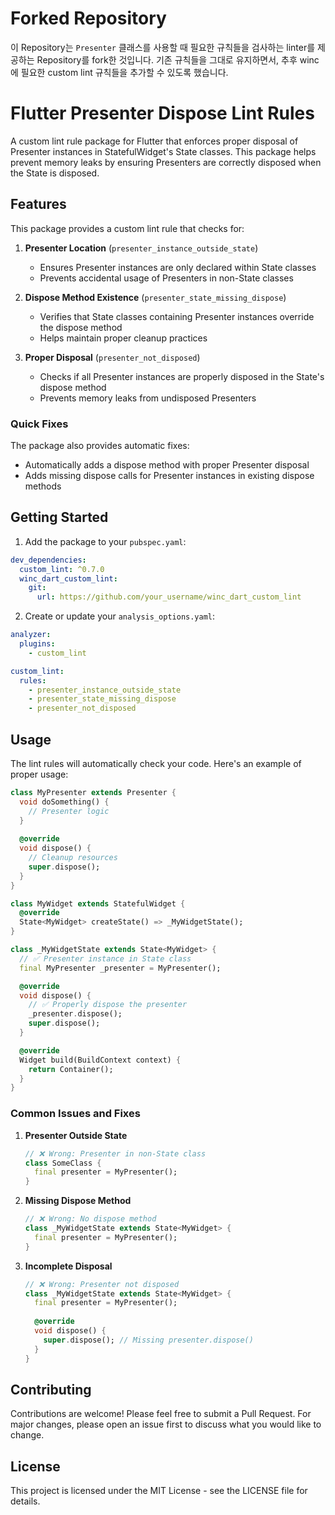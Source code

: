 <!-- 
This README describes the package. If you publish this package to pub.dev,
this README's contents appear on the landing page for your package.

For information about how to write a good package README, see the guide for
[writing package pages](https://dart.dev/tools/pub/writing-package-pages). 

For general information about developing packages, see the Dart guide for
[creating packages](https://dart.dev/guides/libraries/create-packages)
and the Flutter guide for
[developing packages and plugins](https://flutter.dev/to/develop-packages). 
-->

# Forked Repository
이 Repository는 `Presenter` 클래스를 사용할 때 필요한 규칙들을 검사하는 linter를 제공하는 Repository를 fork한 것입니다.
기존 규칙들을 그대로 유지하면서, 추후 winc에 필요한 custom lint 규칙들을 추가할 수 있도록 했습니다.

# Flutter Presenter Dispose Lint Rules

A custom lint rule package for Flutter that enforces proper disposal of Presenter instances in StatefulWidget's State classes. This package helps prevent memory leaks by ensuring Presenters are correctly disposed when the State is disposed.

## Features

This package provides a custom lint rule that checks for:

1. **Presenter Location** (`presenter_instance_outside_state`)
   - Ensures Presenter instances are only declared within State classes
   - Prevents accidental usage of Presenters in non-State classes

2. **Dispose Method Existence** (`presenter_state_missing_dispose`)
   - Verifies that State classes containing Presenter instances override the dispose method
   - Helps maintain proper cleanup practices

3. **Proper Disposal** (`presenter_not_disposed`)
   - Checks if all Presenter instances are properly disposed in the State's dispose method
   - Prevents memory leaks from undisposed Presenters

### Quick Fixes

The package also provides automatic fixes:

- Automatically adds a dispose method with proper Presenter disposal
- Adds missing dispose calls for Presenter instances in existing dispose methods

## Getting Started

1. Add the package to your `pubspec.yaml`:

```yaml
dev_dependencies:
  custom_lint: ^0.7.0
  winc_dart_custom_lint:
    git:
      url: https://github.com/your_username/winc_dart_custom_lint
```

2. Create or update your `analysis_options.yaml`:

```yaml
analyzer:
  plugins:
    - custom_lint

custom_lint:
  rules:
    - presenter_instance_outside_state
    - presenter_state_missing_dispose
    - presenter_not_disposed
```

## Usage

The lint rules will automatically check your code. Here's an example of proper usage:

```dart
class MyPresenter extends Presenter {
  void doSomething() {
    // Presenter logic
  }
  
  @override
  void dispose() {
    // Cleanup resources
    super.dispose();
  }
}

class MyWidget extends StatefulWidget {
  @override
  State<MyWidget> createState() => _MyWidgetState();
}

class _MyWidgetState extends State<MyWidget> {
  // ✅ Presenter instance in State class
  final MyPresenter _presenter = MyPresenter();

  @override
  void dispose() {
    // ✅ Properly dispose the presenter
    _presenter.dispose();
    super.dispose();
  }

  @override
  Widget build(BuildContext context) {
    return Container();
  }
}
```

### Common Issues and Fixes

1. **Presenter Outside State**
   ```dart
   // ❌ Wrong: Presenter in non-State class
   class SomeClass {
     final presenter = MyPresenter();
   }
   ```

2. **Missing Dispose Method**
   ```dart
   // ❌ Wrong: No dispose method
   class _MyWidgetState extends State<MyWidget> {
     final presenter = MyPresenter();
   }
   ```

3. **Incomplete Disposal**
   ```dart
   // ❌ Wrong: Presenter not disposed
   class _MyWidgetState extends State<MyWidget> {
     final presenter = MyPresenter();
     
     @override
     void dispose() {
       super.dispose(); // Missing presenter.dispose()
     }
   }
   ```

## Contributing

Contributions are welcome! Please feel free to submit a Pull Request. For major changes, please open an issue first to discuss what you would like to change.

## License

This project is licensed under the MIT License - see the LICENSE file for details.
